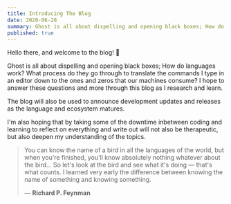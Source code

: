 ```yaml
---
title: Introducing The Blog
date: 2020-06-28
summary: Ghost is all about dispelling and opening black boxes; How do languages work? What process do they go through to translate the commands I type in an editor down to the ones and zeros that our machines consume? I hope to answer these questions and more through this blog as I research and learn.
published: true
---
```


Hello there, and welcome to the blog! 👋

Ghost is all about dispelling and opening black boxes; How do languages work? What process do they go through to translate the commands I type in an editor down to the ones and zeros that our machines consume? I hope to answer these questions and more through this blog as I research and learn.

The blog will also be used to announce development updates and releases as the language and ecosystem matures.

I'm also hoping that by taking some of the downtime inbetween coding and learning to reflect on everything and write out will not also be therapeutic, but also deepen my understanding of the topics.

> You can know the name of a bird in all the languages of the world, but when you're finished, you'll know absolutely nothing whatever about the bird... So let's look at the bird and see what it's doing — that's what counts. I learned very early the difference between knowing the name of something and knowing something.
>
> ― **Richard P. Feynman**
